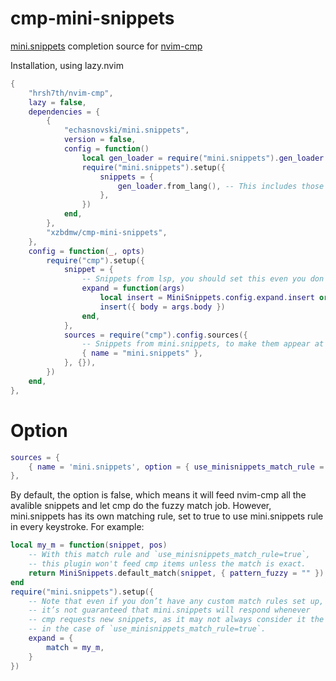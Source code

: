 # cmp-mini-snippets

[mini.snippets](https://github.com/echasnovski/mini.snippets) completion source for [nvim-cmp](https://github.com/hrsh7th/nvim-cmp)

Installation, using lazy.nvim
```lua
{
    "hrsh7th/nvim-cmp",
    lazy = false,
    dependencies = {
        {
            "echasnovski/mini.snippets",
            version = false,
            config = function()
                local gen_loader = require("mini.snippets").gen_loader
                require("mini.snippets").setup({
                    snippets = {
                        gen_loader.from_lang(), -- This includes those defined by friendly-snippets.
                    },
                })
            end,
        },
        "xzbdmw/cmp-mini-snippets",
    },
    config = function(_, opts)
        require("cmp").setup({
            snippet = {
                -- Snippets from lsp, you should set this even you don't use this plugin.
                expand = function(args)
                    local insert = MiniSnippets.config.expand.insert or MiniSnippets.default_insert
                    insert({ body = args.body })
                end,
            },
            sources = require("cmp").config.sources({
                -- Snippets from mini.snippets, to make them appear at completion list.
                { name = "mini.snippets" },
            }, {}),
        })
    end,
},
```

# Option

```lua
sources = {
    { name = 'mini.snippets', option = { use_minisnippets_match_rule = false } },
},
```

By default, the option is false, which means it will feed nvim-cmp all the
avalible snippets and let cmp do the fuzzy match job.
However, mini.snippets has its own matching rule,
set to true to use mini.snippets rule in every keystroke.
For example:

```lua
local my_m = function(snippet, pos)
    -- With this match rule and `use_minisnippets_match_rule=true`,
    -- this plugin won't feed cmp items unless the match is exact.
    return MiniSnippets.default_match(snippet, { pattern_fuzzy = "" })
end
require("mini.snippets").setup({
    -- Note that even if you don’t have any custom match rules set up,
    -- it’s not guaranteed that mini.snippets will respond whenever
    -- cmp requests new snippets, as it may not always consider it the right time,
    -- in the case of `use_minisnippets_match_rule=true`.
    expand = {
        match = my_m,
    }
})
```
